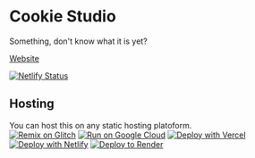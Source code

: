 # Cookie Studio

Something, don't know what it is yet?

[Website](https://cookie-studio.netlify.app/)

[![Netlify Status](https://api.netlify.com/api/v1/badges/db16c061-f507-4835-9782-cda555ad2ac0/deploy-status)](https://app.netlify.com/sites/cookie-studio/deploys)

## Hosting

You can host this on any static hosting platoform. <br>
[![Remix on Glitch](https://binbashbanana.github.io/deploy-buttons/buttons/remade/glitch.svg)](https://glitch.com/edit/#!/import/github/Rac3trase/Cookie-Studio)
[![Run on Google Cloud](https://binbashbanana.github.io/deploy-buttons/buttons/remade/googlecloud.svg)](https://deploy.cloud.run/?git_repo=https://github.com/Rac3trase/Cookie-Studio)
[![Deploy with Vercel](https://binbashbanana.github.io/deploy-buttons/buttons/remade/vercel.svg)](https://vercel.com/new/clone?repository-url=https://github.com/Rac3trase/Cookie-Studio) 
[![Deploy with Netlify](https://binbashbanana.github.io/deploy-buttons/buttons/remade/netlify.svg)](https://app.netlify.com/start/deploy?repository=https://github.com/Rac3trase/Cookie-Studio)
[![Deploy to Render](https://binbashbanana.github.io/deploy-buttons/buttons/remade/render.svg)](https://render.com/deploy?repo=https://github.com/Rac3trase/Cookie-Studio)
